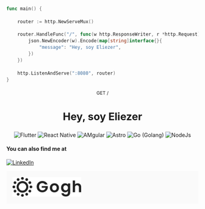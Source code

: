 

```go

func main() {

  	router := http.NewServeMux()

	router.HandleFunc("/", func(w http.ResponseWriter, r *http.Request) {
		json.NewEncoder(w).Encode(map[string]interface{}{
			"message": "Hey, soy Eliezer",
		})
	})

	http.ListenAndServe(":8080", router)
}

```


<div align="center" style="width: 100%; text-align: center; font-size: 18px;  margin-top: 20px; margin-bottom: 20px">
<p style="font-size: 12px; margin: 0;text-align: center"> GET / </p>
<h2 style="text-align: center">Hey, soy Eliezer</h2>
</div>

<div align="center" style="display:flex; gap: .25rem; justify-content: center; flex-wrap: wrap; margin-block: 1rem">

<img src="https://img.shields.io/badge/Flutter-%2302569B.svg?style=for-the-badge&logo=Flutter&logoColor=white" alt="Flutter" />

<img src="https://img.shields.io/badge/react_native-%2320232a.svg?style=for-the-badge&logo=react&logoColor=%2361DAFB" alt="React Native" />    

<img src="https://img.shields.io/badge/angular-%23DD0031.svg?style=for-the-badge&logo=angular&logoColor=white" alt="AMgular" />
    
<img src="https://img.shields.io/badge/astro-%232C2052.svg?style=for-the-badge&logo=astro&logoColor=white" alt="Astro" />

<img src="https://img.shields.io/badge/go-%2300ADD8.svg?style=for-the-badge&logo=go&logoColor=white" alt="Go (Golang)" />                

<img src="https://img.shields.io/badge/node.js-6DA55F?style=for-the-badge&logo=node.js&logoColor=white" alt="NodeJs" />
</div>

<!-- ![Lenguajes Top](https://github-readme-stats.vercel.app/api/top-langs?username=ttmday&layout=compact&theme=dark)
 -->

#### You can also find me at
[![LinkedIn](https://img.shields.io/badge/linkedin-%230077B5.svg?style=for-the-badge&logo=linkedin&logoColor=white)](https://www.linkedin.com/in/ttmday)

<a title="Gogh Creative Page" href="https://gogh.flippoapp.com"
 style="display:block;background: #fafafa; padding: 1rem; width:auto">
<img src="./LOGOTIPO GOGH.png" alt="Gogh Creative"
width="180px"
height="auto"
/>
</a>